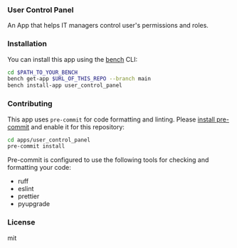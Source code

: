 ### User Control Panel

An App that helps IT managers control user\'s permissions and roles.

### Installation

You can install this app using the [bench](https://github.com/frappe/bench) CLI:

```bash
cd $PATH_TO_YOUR_BENCH
bench get-app $URL_OF_THIS_REPO --branch main
bench install-app user_control_panel
```

### Contributing

This app uses `pre-commit` for code formatting and linting. Please [install pre-commit](https://pre-commit.com/#installation) and enable it for this repository:

```bash
cd apps/user_control_panel
pre-commit install
```

Pre-commit is configured to use the following tools for checking and formatting your code:

- ruff
- eslint
- prettier
- pyupgrade

### License

mit
